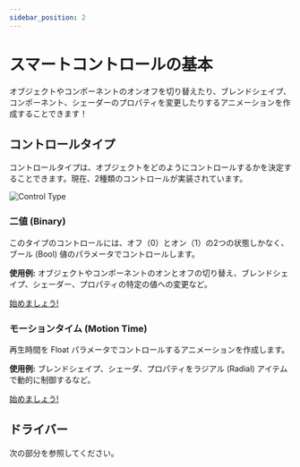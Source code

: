 ```yaml
---
sidebar_position: 2
---
```


# スマートコントロールの基本

オブジェクトやコンポーネントのオンオフを切り替えたり、ブレンドシェイプ、コンポーネント、シェーダーのプロパティを変更したりするアニメーションを作成することできます！

## コントロールタイプ

コントロールタイプは、オブジェクトをどのようにコントロールするかを決定することできます。現在、2種類のコントロールが実装されています。

![Control Type](/img/smartcontrol-basics-ctrltype.PNG)

### 二値 (Binary)

このタイプのコントロールには、オフ（0）とオン（1）の2つの状態しかなく、ブール (Bool) 値のパラメータでコントロールします。

**使用例:** オブジェクトやコンポーネントのオンとオフの切り替え、ブレンドシェイプ、シェーダー、プロパティの特定の値への変更など。

<a
    className="button button--success button--lg"
    target="_self"
    href="/docs/category/binary-control">
    始めましょう!
</a>

### モーションタイム (Motion Time)

再生時間を Float パラメータでコントロールするアニメーションを作成します。

**使用例:** ブレンドシェイプ、シェーダ、プロパティをラジアル (Radial) アイテムで動的に制御するなど。

<a
    className="button button--success button--lg"
    target="_self"
    href="/docs/category/motion-time-control">
    始めましょう!
</a>

## ドライバー

次の部分を参照してください。
